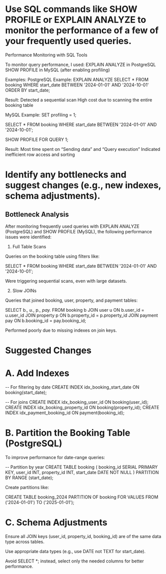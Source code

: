 # Use SQL commands like SHOW PROFILE or EXPLAIN ANALYZE to monitor the performance of a few of your frequently used queries.

Performance Monitoring with SQL Tools

To monitor query performance, I used:
EXPLAIN ANALYZE in PostgreSQL
SHOW PROFILE in MySQL (after enabling profiling)

Examples:
PostgreSQL Example:
EXPLAIN ANALYZE
SELECT *
FROM booking
WHERE start_date BETWEEN '2024-01-01' AND '2024-10-01'
ORDER BY start_date;

Result:
Detected a sequential scan
High cost due to scanning the entire booking table


MySQL Example:
SET profiling = 1;

SELECT *
FROM booking
WHERE start_date BETWEEN '2024-01-01' AND '2024-10-01';

SHOW PROFILE FOR QUERY 1;


Result:
Most time spent on “Sending data” and “Query execution”
Indicated inefficient row access and sorting


# Identify any bottlenecks and suggest changes (e.g., new indexes, schema adjustments).

## Bottleneck Analysis

After monitoring frequently used queries with EXPLAIN ANALYZE (PostgreSQL) and SHOW PROFILE (MySQL), the following performance issues were identified:

1. Full Table Scans

Queries on the booking table using filters like:

SELECT * FROM booking WHERE start_date BETWEEN '2024-01-01' AND '2024-10-01';


Were triggering sequential scans, even with large datasets.

2. Slow JOINs

Queries that joined booking, user, property, and payment tables:

SELECT b.*, u.*, p.*, pay.*
FROM booking b
JOIN user u ON b.user_id = u.user_id
JOIN property p ON b.property_id = p.property_id
JOIN payment pay ON b.booking_id = pay.booking_id;


Performed poorly due to missing indexes on join keys.

# Suggested Changes
# A. Add Indexes
-- For filtering by date
CREATE INDEX idx_booking_start_date ON booking(start_date);

-- For joins
CREATE INDEX idx_booking_user_id ON booking(user_id);
CREATE INDEX idx_booking_property_id ON booking(property_id);
CREATE INDEX idx_payment_booking_id ON payment(booking_id);

# B. Partition the Booking Table (PostgreSQL)

To improve performance for date-range queries:

-- Partition by year
CREATE TABLE booking (
  booking_id SERIAL PRIMARY KEY,
  user_id INT,
  property_id INT,
  start_date DATE NOT NULL
) PARTITION BY RANGE (start_date);


Create partitions like:

CREATE TABLE booking_2024 PARTITION OF booking
FOR VALUES FROM ('2024-01-01') TO ('2025-01-01');

# C. Schema Adjustments

Ensure all JOIN keys (user_id, property_id, booking_id) are of the same data type across tables.

Use appropriate data types (e.g., use DATE not TEXT for start_date).

Avoid SELECT *; instead, select only the needed columns for better performance.